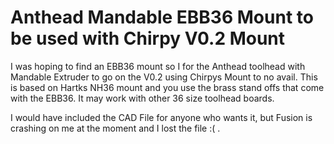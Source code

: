 # Anthead Mandable EBB36 Mount to be used with Chirpy V0.2 Mount
I was hoping to find an EBB36 mount so I for the Anthead toolhead with Mandable Extruder to go on the V0.2 using Chirpys Mount to no avail.
This is based on Hartks NH36 mount and you use the brass stand offs that come with the EBB36.  It may work with other 36 size toolhead boards.

I would have included the CAD File for anyone who wants it, but Fusion is crashing on me at the moment and I lost the file :( .
